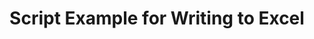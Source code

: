---
layout: article
title: Script Example for Writing to Excel
description: 
  - This script example shows you how to use an "ExecuteNonQuery" statement to write data to Excel via an ODBC connection.
lang: en
weight: 50
isDraft: false
ref: Script_Write_to_Excel
category:
  - Script
  - Scripting
image: Script_Write_to_Excel_EN.png
download: Script_Write_to_Excel_EN.pbmx
overview_description:
overview_benefits:
overview_data_sources:
---
